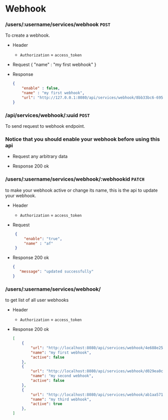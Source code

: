 # Webhook

### /users/:username/services/webhook `POST`
To create a webhook.
- Header
    - `Authorization` = `access_token`
- Request
    {
        "name" : "my first webhook"
    }
   
- Response
    ```json
    {
        "enable" : false,
        "name" : "my first webhook",
        "url": "http://127.0.0.1:8080/api/services/webhook/8bb33bc6-6957-4ded-b448-f12a52e613de",
    }
    ```

### /api/services/webhook/:uuid `POST`
To send request to webhook endpoint.
### Notice that you should enable your webhook before using this api
- Request
    any arbitrary data

- Response
    200 ok

### /users/:username/services/webhook/:webhookid `PATCH`
to make your webhook active or change its name, this is the api to update your webhook.
- Header
    - `Authorization` = `access_token`

- Request
   ```json
    {
        "enable": "true",
        "name" : "af"
    }
    ```
- Response
    200 ok
    ```json
    {
       "message": "updated successfully"
    }
    ```
    
### /users/:username/services/webhook/
to get list of all user webhooks 
- Header
    - `Authorization` = `access_token`

- Response
    200 ok
    ```json
    [
        {
            "url": "http://localhost:8080/api/services/webhook/4e688e25-51b0-437b-b467-e271646ca83e",
            "name": "my first webhook",
            "active": false
        },
        {
            "url": "http://localhost:8080/api/services/webhook/d029ea0c-75b1-4be7-ac23-f275d01bb11a",
            "name": "my second webhook",
            "active": false
        },
        {
            "url": "http://localhost:8080/api/services/webhook/ab1aa571-052a-4bba-990a-855d2e43acdd",
            "name": "my third webhook",
            "active": true
        },
    ]
    ```